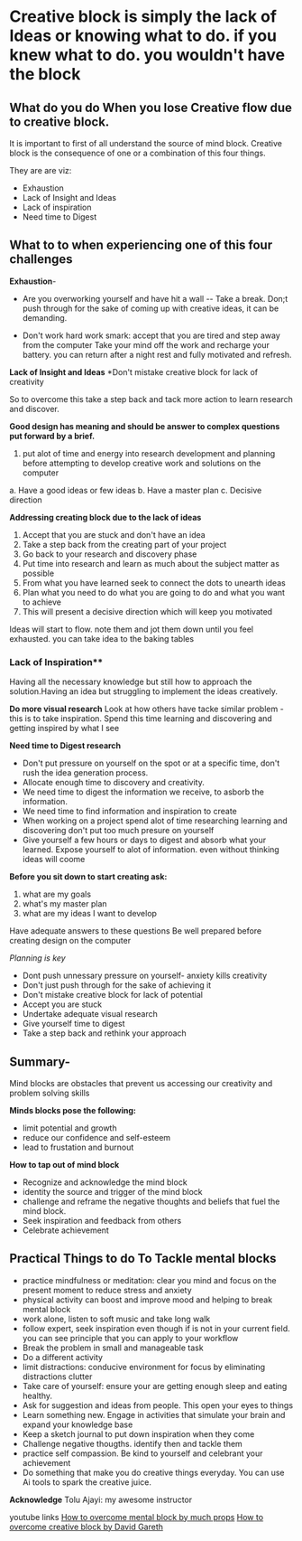 # Creative block is simply the lack of Ideas or knowing what to do. if you knew what to do. you wouldn't have the block

## What do you do When you lose Creative flow due to creative block.
It is important to first of all understand the source of mind block. Creative block is the consequence of one or a combination of this four things.

They are are viz:
* Exhaustion
* Lack of Insight and Ideas
* Lack of inspiration
* Need time to Digest

## What to to when experiencing one of this four challenges
**Exhaustion**-
* Are you overworking yourself and have hit a wall -- Take a break.
	Don;t push through for the sake of coming up with creative ideas, it can be demanding.

* Don't work hard work smark: accept that you are tired and step away from the computer
	Take your mind off the work and recharge your battery. you can return after a night rest and fully
	motivated and refresh.

**Lack of Insight and Ideas**
*Don't mistake creative block for lack of creativity

So to overcome this take a step back and tack more action to learn research and discover.


**Good design has meaning and should be answer to complex questions put forward by a brief.**

1. put alot of time and energy into research development and planning before attempting to develop creative work
and solutions on the computer

a. Have a good ideas or few ideas
b. Have a master plan
c. Decisive direction



**Addressing creating block due to the lack of ideas**
1. Accept that you are stuck and don't have an idea
2. Take a step back from the creating part of your project
3. Go back to your research and discovery phase
4. Put time into research and learn as much about the subject matter as possible
5. From what you have learned seek to connect the dots to unearth ideas
6. Plan what you need to do what you are going to do and what you want to achieve
7. This will present a decisive direction which will keep you motivated

Ideas will start to flow. note them and jot them down until you feel exhausted. you can take idea to the baking tables


### Lack of Inspiration**
Having all the necessary knowledge but still how to approach the solution.Having an idea but struggling to implement the ideas creatively.

**Do more visual research**
Look at how others have tacke similar problem - this is to take inspiration. Spend this time learning and discovering and getting inspired by what I see

**Need time to Digest research**
* Don't put pressure on yourself on the spot or at a specific time, don't rush the idea generation process.
* Allocate enough time to discovery and creativity.
* We need time to digest the information we receive, to asborb the information.
* We need time to find information and inspiration to create
* When working on a project spend alot of time researching learning and discovering don't put too much
presure on yourself
* Give yourself a few hours or days to digest and absorb what your learned. Expose yourself to alot of information. even without thinking ideas will coome

**Before you sit down to start creating ask:**
1. what are my goals
2. what's my master plan
3. what are my ideas I want to develop

Have adequate answers to these questions
Be well prepared before creating design on the computer

*Planning is key*

* Dont push unnessary pressure on yourself- anxiety kills creativity
* Don't just push through for the sake of achieving it
* Don't mistake creative block for lack of potential
* Accept you are stuck
* Undertake adequate visual research
* Give yourself time to digest
* Take a step back and rethink your approach

## Summary-
Mind blocks are obstacles that prevent us accessing our creativity and problem solving skills

**Minds blocks pose the following:**
* limit potential and growth
* reduce our confidence and self-esteem
* lead to frustation and burnout

**How to tap out of mind block**
* Recognize and acknowledge the mind block
* identity the source and trigger of the mind block
* challenge and reframe the negative thoughts and beliefs that fuel the mind block.
* Seek inspiration and feedback from others
* Celebrate achievement



## Practical Things to do To Tackle mental blocks
* practice  mindfulness or meditation: clear you mind and focus on the present moment to reduce stress and anxiety
* physical activity can boost and improve mood and helping to break mental block
* work alone, listen to soft music and take long walk
* follow expert, seek inspiration even though if is not in your current field. you can see principle that you can apply to your workflow
* Break the problem in small and manageable task
* Do a different activity
* limit distractions: conducive environment for focus by eliminating distractions clutter
* Take care of yourself: ensure your are getting enough sleep and eating healthy.
* Ask for suggestion and ideas from people. This open your eyes to things
* Learn something new. Engage in activities that simulate your brain and expand your knowledge base
* Keep a sketch journal to put down inspiration when they come
* Challenge negative thougths. identify then and tackle them
* practice self compassion. Be kind to yourself and celebrant your achievement
* Do something that make you do creative things everyday. You can use Ai tools to spark the creative juice.

**Acknowledge**
Tolu Ajayi: my awesome instructor

youtube links
[How to overcome mental block by much props](https://www.youtube.com/watch?v=w5Ou1qZ31ac)
[How to overcome creative block by David Gareth](https://www.youtube.com/watch?v=2v-LCSWXIbY)
 




